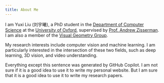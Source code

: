```yaml
---
title: About Me
---
```


I am Yuxi Liu (刘宇曦), a PhD student in the [Department of Computer Science](https://www.cs.ox.ac.uk/) at the [University of Oxford](https://www.ox.ac.uk/), supervised by [Prof. Andrew Zisserman](https://www.robots.ox.ac.uk/~az/). I am also a member of the [Visual Geometry Group](https://www.robots.ox.ac.uk/~vgg/).

My research interests include computer vision and machine learning. I am particularly interested in the intersection of these two fields, such as deep learning, 3D vision, and video understanding.

Everything except this sentence was generated by GitHub Copilot. I am not sure if it is a good idea to use it to write my personal website. But I am sure that it is a good idea to use it to write my research papers.